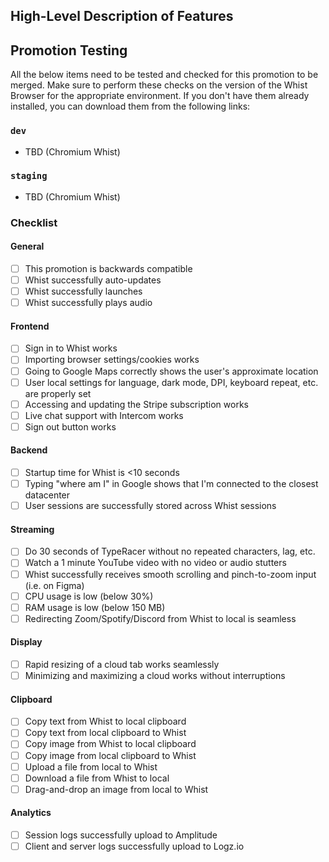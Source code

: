 ## High-Level Description of Features

## Promotion Testing

All the below items need to be tested and checked for this promotion to be merged. Make sure to perform these checks on the version of the Whist Browser for the appropriate environment. If you don't have them already installed, you can download them from the following links:

### `dev`

- TBD (Chromium Whist)

### `staging`

- TBD (Chromium Whist)

### Checklist

#### General

- [ ] This promotion is backwards compatible
- [ ] Whist successfully auto-updates
- [ ] Whist successfully launches
- [ ] Whist successfully plays audio

#### Frontend

- [ ] Sign in to Whist works
- [ ] Importing browser settings/cookies works
- [ ] Going to Google Maps correctly shows the user's approximate location
- [ ] User local settings for language, dark mode, DPI, keyboard repeat, etc. are properly set
- [ ] Accessing and updating the Stripe subscription works
- [ ] Live chat support with Intercom works
- [ ] Sign out button works

#### Backend

- [ ] Startup time for Whist is <10 seconds
- [ ] Typing "where am I" in Google shows that I'm connected to the closest datacenter
- [ ] User sessions are successfully stored across Whist sessions

#### Streaming

- [ ] Do 30 seconds of TypeRacer without no repeated characters, lag, etc.
- [ ] Watch a 1 minute YouTube video with no video or audio stutters
- [ ] Whist successfully receives smooth scrolling and pinch-to-zoom input (i.e. on Figma)
- [ ] CPU usage is low (below 30%)
- [ ] RAM usage is low (below 150 MB)
- [ ] Redirecting Zoom/Spotify/Discord from Whist to local is seamless

#### Display

- [ ] Rapid resizing of a cloud tab works seamlessly
- [ ] Minimizing and maximizing a cloud works without interruptions

#### Clipboard

- [ ] Copy text from Whist to local clipboard
- [ ] Copy text from local clipboard to Whist
- [ ] Copy image from Whist to local clipboard
- [ ] Copy image from local clipboard to Whist
- [ ] Upload a file from local to Whist
- [ ] Download a file from Whist to local
- [ ] Drag-and-drop an image from local to Whist

#### Analytics

- [ ] Session logs successfully upload to Amplitude
- [ ] Client and server logs successfully upload to Logz.io
